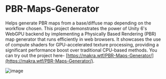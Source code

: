# PBR-Maps-Generator
Helps generate PBR maps from a base/diffuse map depending on the workflow chosen. This project demonstrates the power of Unity 6's WebGPU backend by implementing a Physically Based Rendering (PBR) map generator that runs efficiently in web browsers. It showcases the use of compute shaders for GPU-accelerated texture processing, providing a significant performance boost over traditional CPU-based methods. You can try out the project here- [https://makra.wtf/PBR-Maps-Generator/](https://makra.wtf/PBR-Maps-Generator/).

![image](https://github.com/user-attachments/assets/b10597ab-970a-427a-8fbe-e86f4d9d6726)

